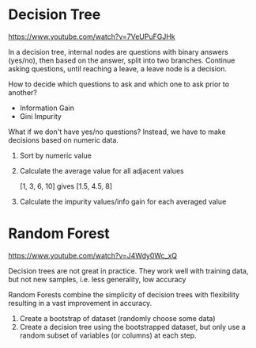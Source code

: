 # Decision Tree

https://www.youtube.com/watch?v=7VeUPuFGJHk

In a decision tree, internal nodes are questions with binary answers (yes/no), then based on the answer, split into two branches. Continue asking questions, until reaching a leave, a leave node is a decision.

How to decide which questions to ask and which one to ask prior to another?

- Information Gain
- Gini Impurity

What if we don't have yes/no questions? Instead, we have to make decisions based on numeric data.

1. Sort by numeric value

2. Calculate the average value for all adjacent values

   [1, 3, 6, 10] gives [1.5, 4.5, 8]

3. Calculate the impurity values/info gain for each averaged value

# Random Forest

https://www.youtube.com/watch?v=J4Wdy0Wc_xQ

Decision trees are not great in practice. They work well with training data, but not new samples, i.e. less generality, low accuracy

Random Forests combine the simplicity of decision trees with flexibility resulting in a vast improvement in accuracy.

1. Create a bootstrap of dataset (randomly choose some data)
2. Create a decision tree using the bootstrapped dataset, but only use a random subset of variables (or columns) at each step.



















